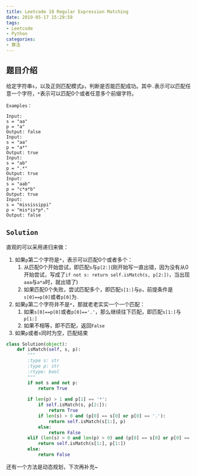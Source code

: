 ```yaml
---
title: Leetcode 10 Regular Expression Matching
date: 2019-05-17 15:29:59
tags:
- Leetcode
- Python
categories:
- 算法
---
```


## 题目介绍

给定字符串`s`，以及正则匹配模式`p`，判断是否能匹配成功。其中`.`表示可以匹配任意一个字符，`*`表示可以匹配0个或者任意多个前缀字符。

<!-- more -->

`Examples：`

```shell 
Input:
s = "aa"
p = "a"
Output: false
Input:
s = "aa"
p = "a*"
Output: true
Input:
s = "ab"
p = ".*"
Output: true
Input:
s = "aab"
p = "c*a*b"
Output: true
Input:
s = "mississippi"
p = "mis*is*p*."
Output: false
```

## `Solution`

直观的可以采用递归来做：

1. 如果`p`第二个字符是`*`，表示可以匹配0个或者多个：
   1. 从匹配0个开始尝试，即匹配`s`与`p[2:]`(刚开始写一直出错，因为没有从0开始尝试，写成了`if not s: return self.isMatch(s, p[2:])`，当出现`aaa`与`a*a`时，就出错了)
   2. 如果匹配0个失败，尝试匹配多个，即匹配`s[1:]`与`p`，前提条件是`s[0]==p[0]`或者`p[0]`为`.`
2. 如果`p`第二个字符并不是`*`，那就老老实实一个一个匹配：
   1. 如果`s[0]==p[0]`或者`p[0]=='.'`，那么继续往下匹配，即匹配`s[1:]`与`p[1:]`
   2. 如果不相等，即不匹配，返回`False`
3. 如果`p`或者`s`同时为空，匹配结束

```python 
class Solution(object):
    def isMatch(self, s, p):
        """
        :type s: str
        :type p: str
        :rtype: bool
        """
        if not s and not p:
            return True
        
        if len(p) > 1 and p[1] == '*':
            if self.isMatch(s, p[2:]):
                return True
            if len(s) > 0 and (p[0] == s[0] or p[0] == '.'):
                return self.isMatch(s[1:], p)
            else:
                return False
        elif (len(s) > 0 and len(p) > 0) and (p[0] == s[0] or p[0] == '.'):
            return self.isMatch(s[1:], p[1:])
        else:
            return False
```

还有一个方法是动态规划，下次再补充~

